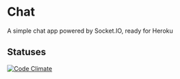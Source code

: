 # Chat
A simple chat app powered by Socket.IO, ready for Heroku

## Statuses
[![Code Climate](https://codeclimate.com/github/tradeandmark/chat/badges/gpa.svg)](https://codeclimate.com/github/tradeandmark/chat)
